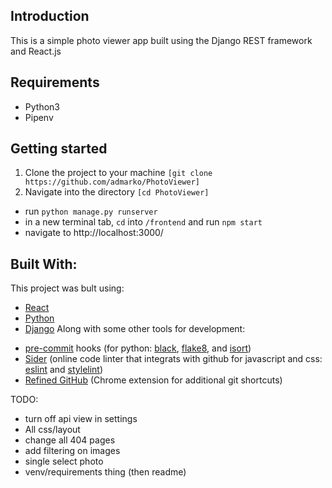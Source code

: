 ## Introduction

This is a simple photo viewer app built using the Django REST framework and React.js

## Requirements
* Python3
* Pipenv


## Getting started
1. Clone the project to your machine ```[git clone https://github.com/admarko/PhotoViewer]```
2. Navigate into the directory ```[cd PhotoViewer]```

- run `python manage.py runserver`
- in a new terminal tab, `cd` into `/frontend` and run `npm start`
- navigate to http://localhost:3000/

## Built With:
This project was bult using:
* [React](https://reactjs.org)
* [Python](https://www.python.org/)
* [Django](http://djangoproject.org/)
Along with some other tools for development:
- [pre-commit](https://pre-commit.com/) hooks (for python: [black](https://github.com/psf/black), [flake8](https://flake8.pycqa.org/en/latest/), and [isort](https://github.com/asottile/seed-isort-config))
- [Sider](https://sider.review/dashboard) (online code linter that integrats with github for javascript and css: [eslint](https://eslint.org/) and [stylelint](https://stylelint.io/))
- [Refined GitHub](https://github.com/sindresorhus/refined-github) (Chrome extension for additional git shortcuts)



TODO:
- turn off api view in settings
- All css/layout
- change all 404 pages
- add filtering on images
- single select photo
- venv/requirements thing (then readme)
